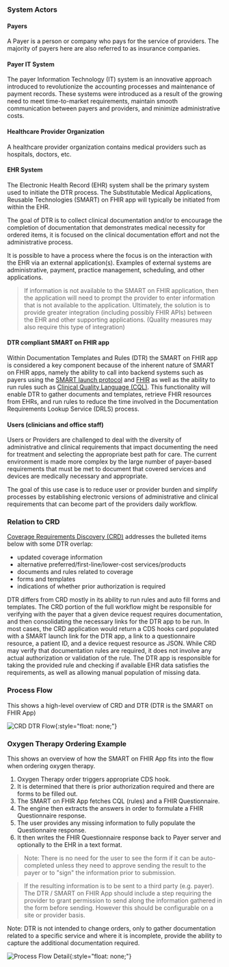 ### System Actors

#### Payers
A Payer is a person or company who pays for the service of providers. The majority of payers here are also referred to as insurance companies.

#### Payer IT System
The payer Information Technology (IT) system is an innovative approach introduced to revolutionize the accounting processes and maintenance of payment records. These systems were introduced as a result of the growing need to meet time-to-market requirements, maintain smooth communication between payers and providers, and minimize administrative costs.

#### Healthcare Provider Organization
A healthcare provider organization contains medical providers such as hospitals, doctors, etc.

#### EHR System
The Electronic Health Record (EHR) system shall be the primary system used to initiate the DTR process. The Substitutable Medical Applications, Reusable Technologies (SMART) on FHIR app will typically be initiated from within the EHR.

The goal of DTR is to collect clinical documentation and/or to encourage the completion of documentation that demonstrates medical necessity for ordered items, it is focused on the clinical documentation effort and not the administrative process. 

It is possible to have a process where the focus is on the interaction with the EHR via an external application(s). Examples of external systems are administrative, payment, practice management, scheduling, and other applications. 

>If information is not available to the SMART on FHIR application, then the application will need to prompt the provider to enter information that is not available to the application. Ultimately, the solution is to provide greater integration (including possibly FHIR APIs) between the EHR and other supporting applications. (Quality measures may also require this type of integration)

#### DTR compliant SMART on FHIR app
Within Documentation Templates and Rules (DTR) the SMART on FHIR app is considered a key component because of the inherent nature of SMART on FHIR apps, namely the ability to call into backend systems such as payers using the [SMART launch protocol](http://www.hl7.org/fhir/smart-app-launch/) and [FHIR](https://www.hl7.org/fhir/) as well as the ability to run rules such as [Clinical Quality Language (CQL)](https://cql.hl7.org/STU2/). This functionality will enable DTR to gather documents and templates, retrieve FHIR resources from EHRs, and run rules to reduce the time involved in the Documentation Requirements Lookup Service (DRLS) process.

#### Users (clinicians and office staff)
Users or Providers are challenged to deal with the diversity of administrative and clinical requirements that impact documenting the need for treatment and selecting the appropriate best path for care. The current environment is made more complex by the large number of payer-based requirements that must be met to document that covered services and devices are medically necessary and appropriate.

The goal of this use case is to reduce user or provider burden and simplify processes by establishing electronic versions of administrative and clinical requirements that can become part of the providers daily workflow.

### Relation to CRD
[Coverage Requirements Discovery (CRD)](http://hl7.org/fhir/us/davinci-crd/2019May/) addresses the bulleted items below with some DTR overlap:

* updated coverage information
* alternative preferred/first-line/lower-cost services/products
* documents and rules related to coverage
* forms and templates
* indications of whether prior authorization is required

DTR differs from CRD mostly in its ability to run rules and auto fill forms and templates.  The CRD portion of the full workflow might be responsible for verifying with the payer that a given device request requires documentation, and then consolidating the necessary links for the DTR app to be run.  In most cases, the CRD application would return a CDS hooks card populated with a SMART launch link for the DTR app, a link to a questionnaire resource, a patient ID, and a device request resource as JSON.  While CRD may verify that documentation rules are required, it does not involve any actual authorization or validation of the rule.  The DTR app is responsible for taking the provided rule and checking if available EHR data satisfies the requirements, as well as allowing manual population of missing data.  

### Process Flow

This shows a high-level overview of CRD and DTR (DTR is the SMART on FHIR App)

![CRD DTR Flow](CRD_DTR_Flow.png){:style="float: none;"}

### Oxygen Therapy Ordering Example
This shows an overview of how the SMART on FHIR App fits into the flow when ordering oxygen therapy.

1. Oxygen Therapy order triggers appropriate CDS hook.
2. It is determined that there is prior authorization required and there are forms to be filled out.
3. The SMART on FHIR App fetches CQL (rules) and a FHIR Questionnaire.
4. The engine then extracts the answers in order to formulate a FHIR Questionnaire response.
5. The user provides any missing information to fully populate the Questionnaire response.
6. It then writes the FHIR Questionnaire response back to Payer server and optionally to the EHR in a text format.

> Note: There is no need for the user to see the form if it can be auto-completed unless they need to approve sending the result to the payer or to "sign" the information prior to submission.

 > If the resulting information is to be sent to a third party (e.g. payer). The DTR / SMART on FHIR App should include a step requiring the provider to grant permission to send along the information gathered in the form before sending. However this should be configurable on a site or provider basis.

Note: DTR is not intended to change orders, only to gather documentation related to a specific service and where it is incomplete, provide the ability to capture the additional documentation required.

![Process Flow Detail](Process_Flow_Detail.png){:style="float: none;"}
